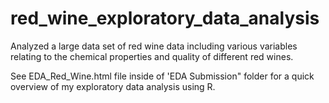 # red_wine_exploratory_data_analysis
Analyzed a large data set of red wine data including various variables relating to the chemical properties and quality of different red wines.

See EDA_Red_Wine.html file inside of 'EDA Submission" folder for a quick overview of my exploratory data analysis using R.
